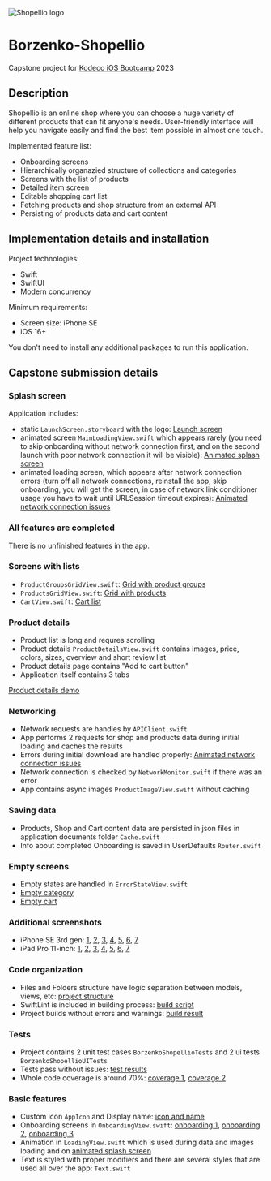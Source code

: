 ![Shopellio logo](https://www.nborzenko.me/assets/shopellio/logo-large.png)

# Borzenko-Shopellio

Capstone project for [Kodeco iOS Bootcamp](https://store.kodeco.com/bootcamp/ios) 2023

## Description

Shopellio is an online shop where you can choose a huge variety of different products that can fit anyone's needs. User-friendly interface will help you navigate easily and find the best item possible in almost one touch.

Implemented feature list:

- Onboarding screens
- Hierarchically organazied structure of collections and categories
- Screens with the list of products
- Detailed item screen
- Editable shopping cart list
- Fetching products and shop structure from an external API
- Persisting of products data and cart content

## Implementation details and installation

Project technologies:

- Swift
- SwiftUI
- Modern concurrency

Minimum requirements:

- Screen size: iPhone SE
- iOS 16+

You don't need to install any additional packages to run this application.

## Capstone submission details

### Splash screen

Application includes:

- static `LaunchScreen.storyboard` with the logo: [Launch screen](https://shopellio.nborzenko.me/report/launch-screen.png)
- animated screen `MainLoadingView.swift` which appears rarely (you need to skip onboarding without network connection first, and on the second launch with poor network connection it will be visible): [Animated splash screen](https://shopellio.nborzenko.me/report/animated-splash-screen.mp4)
- animated loading screen, which appears after network connection errors (turn off all network connections, reinstall the app, skip onboarding, you will get the screen, in case of network link conditioner usage you have to wait until URLSession timeout expires): [Animated network connection issues](https://shopellio.nborzenko.me/report/animated-network-issues.mp4)

### All features are completed

There is no unfinished features in the app.

### Screens with lists

- `ProductGroupsGridView.swift`: [Grid with product groups](https://shopellio.nborzenko.me/report/product-groups-grid.png)
- `ProductsGridView.swift`: [Grid with products](https://shopellio.nborzenko.me/report/products-grid.png)
- `CartView.swift`: [Cart list](https://shopellio.nborzenko.me/report/cart-list.png)

### Product details

- Product list is long and requres scrolling
- Product details `ProductDetailsView.swift` contains images, price, colors, sizes, overview and short review list
- Product details page contains "Add to cart button"
- Application itself contains 3 tabs

[Product details demo](https://shopellio.nborzenko.me/report/product-details-demo.mp4)

### Networking

- Network requests are handles by `APIClient.swift`
- App performs 2 requests for shop and products data during initial loading and caches the results
- Errors during initial download are handled properly: [Animated network connection issues](https://shopellio.nborzenko.me/report/animated-network-issues.mp4)
- Network connection is checked by `NetworkMonitor.swift` if there was an error
- App contains async images `ProductImageView.swift` without caching

### Saving data

- Products, Shop and Cart content data are persisted in json files in application documents folder `Cache.swift`
- Info about completed Onboarding is saved in UserDefaults `Router.swift`

### Empty screens

- Empty states are handled in `ErrorStateView.swift`
- [Empty category](https://shopellio.nborzenko.me/report/empty-category.png)
- [Empty cart](https://shopellio.nborzenko.me/report/empty-cart.png)

### Additional screenshots

- iPhone SE 3rd gen: [1](https://shopellio.nborzenko.me/report/iphone-1.png), [2](https://shopellio.nborzenko.me/report/iphone-2.png), [3](https://shopellio.nborzenko.me/report/iphone-3.png), [4](https://shopellio.nborzenko.me/report/iphone-4.png), [5](https://shopellio.nborzenko.me/report/iphone-5.png), [6](https://shopellio.nborzenko.me/report/iphone-6.png), [7](https://shopellio.nborzenko.me/report/iphone-7.png)
- iPad Pro 11-inch: [1](https://shopellio.nborzenko.me/report/ipad-1.png), [2](https://shopellio.nborzenko.me/report/ipad-2.png), [3](https://shopellio.nborzenko.me/report/ipad-3.png), [4](https://shopellio.nborzenko.me/report/ipad-4.png), [5](https://shopellio.nborzenko.me/report/ipad-5.png), [6](https://shopellio.nborzenko.me/report/ipad-6.png), [7](https://shopellio.nborzenko.me/report/ipad-7.png)

### Code organization

- Files and Folders structure have logic separation between models, views, etc: [project structure](https://shopellio.nborzenko.me/report/code-structure.png)
- SwiftLint is included in building process: [build script](https://shopellio.nborzenko.me/report/swift-lint.png)
- Project builds without errors and warnings: [build result](https://shopellio.nborzenko.me/report/build-result.png)

### Tests

- Project contains 2 unit test cases `BorzenkoShopellioTests` and 2 ui tests `BorzenkoShopellioUITests`
- Tests pass without issues: [test results](https://shopellio.nborzenko.me/report/test-results-1.png)
- Whole code coverage is around 70%: [coverage 1](https://shopellio.nborzenko.me/report/test-results-2.png), [coverage 2](https://shopellio.nborzenko.me/report/test-results-3.png)

### Basic features

- Custom icon `AppIcon` and Display name: [icon and name](https://shopellio.nborzenko.me/report/custom-icon-name.png)
- Onboarding screens in `OnboardingView.swift`: [onboarding 1](https://shopellio.nborzenko.me/report/onboarding-1.png), [onboarding 2](https://shopellio.nborzenko.me/report/onboarding-2.png), [onboarding 3](https://shopellio.nborzenko.me/report/onboarding-3.png)
- Animation in `LoadingView.swift` which is used during data and images loading and on [animated splash screen](https://shopellio.nborzenko.me/report/animated-splash-screen.mp4)
- Text is styled with proper modifiers and there are several styles that are used all over the app: `Text.swift`

